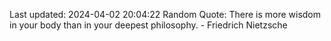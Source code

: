 Last updated: 2024-04-02 20:04:22
Random Quote: There is more wisdom in your body than in your deepest philosophy. - Friedrich Nietzsche
